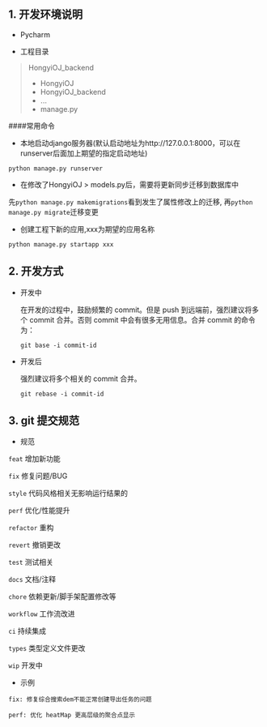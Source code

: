 ## 1. 开发环境说明

- Pycharm

- 工程目录
> HongyiOJ_backend
> - HongyiOJ
> - HongyiOJ_backend
> - ...
> - manage.py
> 

####常用命令
- 本地启动django服务器(默认启动地址为http://127.0.0.1:8000，可以在runserver后面加上期望的指定启动地址)

`python manage.py runserver`

- 在修改了HongyiOJ > models.py后，需要将更新同步迁移到数据库中

先`python manage.py makemigrations`看到发生了属性修改上的迁移, 再`python manage.py migrate`迁移变更

- 创建工程下新的应用,xxx为期望的应用名称

`python manage.py startapp xxx`

## 2. 开发方式

- 开发中

  在开发的过程中，鼓励频繁的 commit。但是 push 到远端前，强烈建议将多个 commit 合并。否则 commit 中会有很多无用信息。合并 commit 的命令为：

  `git base -i commit-id`

* 开发后

  强烈建议将多个相关的 commit 合并。

  `git rebase -i commit-id`

## 3. git 提交规范

- 规范

`feat` 增加新功能

`fix` 修复问题/BUG

`style` 代码风格相关无影响运行结果的

`perf` 优化/性能提升

`refactor` 重构

`revert` 撤销更改

`test` 测试相关

`docs` 文档/注释

`chore` 依赖更新/脚手架配置修改等

`workflow` 工作流改进

`ci` 持续集成

`types` 类型定义文件更改

`wip` 开发中

- 示例

```
fix: 修复综合搜索dem不能正常创建导出任务的问题

perf: 优化 heatMap 更高层级的聚合点显示
```
